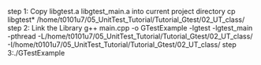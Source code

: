 step 1: Copy libgtest.a libgtest_main.a into current project directory
    cp libgtest* /home/t0101u7/05_UnitTest_Tutorial/Tutorial_Gtest/02_UT_class/
step 2: Link the Library
    g++ main.cpp -o GTestExample -lgtest -lgtest_main -pthread -L/home/t0101u7/05_UnitTest_Tutorial/Tutorial_Gtest/02_UT_class/ -I/home/t0101u7/05_UnitTest_Tutorial/Tutorial_Gtest/02_UT_class/
step 3:./GTestExample